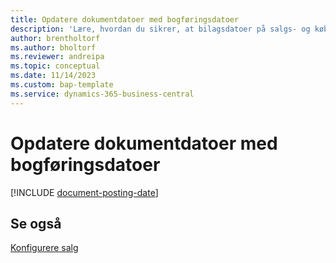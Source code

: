 ```yaml
---
title: Opdatere dokumentdatoer med bogføringsdatoer
description: 'Lære, hvordan du sikrer, at bilagsdatoer på salgs- og købsdokumenter stemmer overens med bogføringsdatoerne.'
author: brentholtorf
ms.author: bholtorf
ms.reviewer: andreipa
ms.topic: conceptual
ms.date: 11/14/2023
ms.custom: bap-template
ms.service: dynamics-365-business-central
---
```

# <a name="updating-document-dates-with-posting-dates"></a>Opdatere dokumentdatoer med bogføringsdatoer

[!INCLUDE [document-posting-date](includes/document-posting-date.md)]

## <a name="see-also"></a>Se også

[Konfigurere salg](sales-setup-sales.md)
